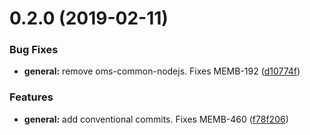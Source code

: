 # 0.2.0 (2019-02-11)


### Bug Fixes

* **general:** remove oms-common-nodejs. Fixes MEMB-192 ([d10774f](https://github.com/AEGEE/oms-events/commit/d10774f))


### Features

* **general:** add conventional commits. Fixes MEMB-460 ([f78f206](https://github.com/AEGEE/oms-events/commit/f78f206))



